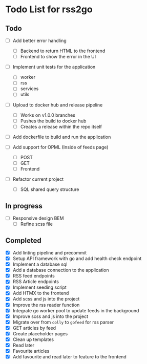 # Todo List for rss2go

## Todo

* [ ] Add better error handling
    - [ ] Backend to return HTML to the frontend
    - [ ] Frontend to show the error in the UI

* [ ] Implement unit tests for the application
    - [ ] worker
    - [ ] rss
    - [ ] services
    - [ ] utils

* [ ] Upload to docker hub and release pipeline
    - [ ] Works on v1.0.0 branches
    - [ ] Pushes the build to docker hub
    - [ ] Creates a release within the repo itself

* [ ] Add dockerfile to build and run the application

* [ ] Add support for OPML (Inside of feeds page)
    - [ ] POST
    - [ ] GET
    - [ ] Frontend

* [ ] Refactor current project
    - [ ] SQL shared query structure

## In progress

* [ ] Responsive design BEM
    - [ ] Refine scss file

## Completed

* [X] Add linting pipeline and precommit
* [X] Setup API framework with go and add health check endpoint
* [X] Implement a database sql
* [X] Add a database connection to the application
* [X] RSS feed endpoints
* [X] RSS Article endpoints
* [X] Implement seeding script
* [X] Add HTMX to the frontend
* [X] Add scss and js into the project
* [X] Improve the rss reader function
* [X] Integrate go worker pool to update feeds in the background
* [X] Improve scss and js into the project
* [X] Migrate over from `colly` to `gofeed` for rss parser
* [X] GET articles by feed
* [X] Create placeholder pages
* [X] Clean up templates
* [X] Read later
* [X] Favourite articles
* [X] Add favourite and read later to feature to the frontend
